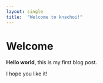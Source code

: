 ```yaml
---
layout: single
title:  "Welcome to knachoi!"
---
```


# Welcome

**Hello world**, 
this is my first blog post.

I hope you like it!
